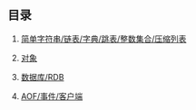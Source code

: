  ## 目录
 1. [简单字符串/链表/字典/跳表/整数集合/压缩列表](01-SDS_ListNode_Dict_SkipList_IntSet_ZipList.md)
 
 2. [对象](02-Object.md)
 
 3. [数据库/RDB](03-DB_RDB.md)
 
 4. [AOF/事件/客户端](04-AOF_Event_Client.md)